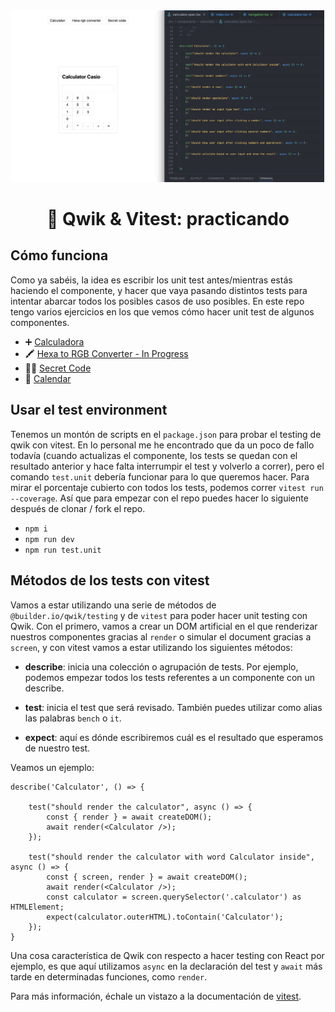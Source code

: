 <div align="center">

<img src="./public/test.png" width="500" alt="Home Collabender" />

# 💪 Qwik & Vitest: practicando

</div>

## Cómo funciona

Como ya sabéis, la idea es escribir los unit test antes/mientras estás haciendo el componente, y hacer que vaya pasando distintos tests para intentar abarcar todos los posibles casos de uso posibles. En este repo tengo varios ejercicios en los que vemos cómo hacer unit test de algunos componentes.

- ➕ [Calculadora](/src/components/calculator/calculator.spec.tsx)
- 🖍️ [Hexa to RGB Converter - In Progress](/src/components/hexa-to-rgb-converter/hexa-to-rgb-converter.spec.tsx)
- 🕵️‍♂️ [Secret Code](/src/components/secret-code/secret-code.spec.tsx)
- 📅 [Calendar](/src/components/calendar/calendar.spec.tsx)

## Usar el test environment

Tenemos un montón de scripts en el `package.json` para probar el testing de qwik con vitest. En lo personal me he encontrado que da un poco de fallo todavía (cuando actualizas el componente, los tests se quedan con el resultado anterior y hace falta interrumpir el test y volverlo a correr), pero el comando `test.unit` debería funcionar para lo que queremos hacer. Para mirar el porcentaje cubierto con todos los tests, podemos correr `vitest run --coverage`. Así que para empezar con el repo puedes hacer lo siguiente después de clonar / fork el repo.

- `npm i`
- `npm run dev`
- `npm run test.unit`

## Métodos de los tests con vitest

Vamos a estar utilizando una serie de métodos de `@builder.io/qwik/testing` y de `vitest` para poder hacer unit testing con Qwik. Con el primero, vamos a crear un DOM artificial en el que renderizar nuestros componentes gracias al `render` o simular el document gracias a `screen`, y con vitest vamos a estar utilizando los siguientes métodos:

- **describe**: inicia una colección o agrupación de tests. Por ejemplo, podemos empezar todos los tests referentes a un componente con un describe.

- **test**: inicia el test que será revisado. También puedes utilizar como alias las palabras `bench` o `it`.

- **expect**: aquí es dónde escribiremos cuál es el resultado que esperamos de nuestro test.

Veamos un ejemplo:

```tsx
describe('Calculator', () => {

    test("should render the calculator", async () => {
        const { render } = await createDOM();
        await render(<Calculator />);
    });

    test("should render the calculator with word Calculator inside", async () => {
        const { screen, render } = await createDOM();
        await render(<Calculator />);
        const calculator = screen.querySelector('.calculator') as HTMLElement;
        expect(calculator.outerHTML).toContain('Calculator');
    });
}
```

Una cosa característica de Qwik con respecto a hacer testing con React por ejemplo, es que aquí utilizamos `async` en la declaración del test y `await` más tarde en determinadas funciones, como `render`.

Para más información, échale un vistazo a la documentación de [vitest](https://vitest.dev/guide/).
